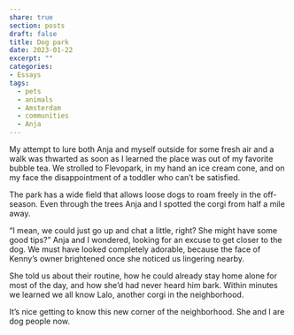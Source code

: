 ```yaml
---
share: true
section: posts
draft: false
title: Dog park
date: 2023-01-22
excerpt: ""
categories:
- Essays
tags:
  - pets
  - animals
  - Amsterdam
  - communities
  - Anja
---
```



My attempt to lure both Anja and myself outside for some fresh air and a walk was thwarted as soon as I learned the place was out of my favorite bubble tea. We strolled to Flevopark, in my hand an ice cream cone, and on my face the disappointment of a toddler who can’t be satisfied. 

The park has a wide field that allows loose dogs to roam freely in the off-season. Even through the trees Anja and I spotted the corgi from half a mile away. 

“I mean, we could just go up and chat a little, right? She might have some good tips?” Anja and I wondered, looking for an excuse to get closer to the dog. We must have looked completely adorable, because the face of Kenny’s owner brightened once she noticed us lingering nearby.

She told us about their routine, how he could already stay home alone for most of the day, and how she’d had never heard him bark. Within minutes we learned we all know Lalo, another corgi in the neighborhood. 

It’s nice getting to know this new corner of the neighborhood. She and I are dog people now. 